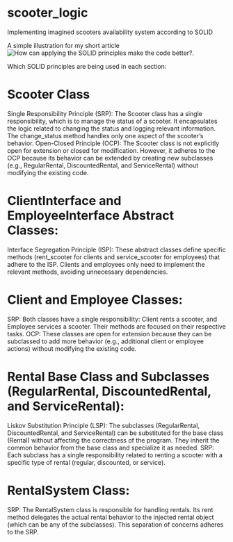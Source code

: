 # scooter_logic
Implementing imagined scooters availability system according to SOLID

A simple illustration for my short article ![How can applying the SOLID principles make the code better?](https://dev.to/antonov_mike/how-can-applying-the-solid-principles-make-the-code-better-3fam).

Which SOLID principles are being used in each section:

# Scooter Class
Single Responsibility Principle (SRP): 
The Scooter class has a single responsibility, which is to manage the status of a scooter. It encapsulates the logic related to changing the status and logging relevant information. The change_status method handles only one aspect of the scooter’s behavior.
Open-Closed Principle (OCP): The Scooter class is not explicitly open for extension or closed for modification. However, it adheres to the OCP because its behavior can be extended by creating new subclasses (e.g., RegularRental, DiscountedRental, and ServiceRental) without modifying the existing code.

# ClientInterface and EmployeeInterface Abstract Classes:
Interface Segregation Principle (ISP): These abstract classes define specific methods (rent_scooter for clients and service_scooter for employees) that adhere to the ISP. Clients and employees only need to implement the relevant methods, avoiding unnecessary dependencies.

# Client and Employee Classes:
SRP: Both classes have a single responsibility: Client rents a scooter, and Employee services a scooter. Their methods are focused on their respective tasks.
OCP: These classes are open for extension because they can be subclassed to add more behavior (e.g., additional client or employee actions) without modifying the existing code.

# Rental Base Class and Subclasses (RegularRental, DiscountedRental, and ServiceRental):
Liskov Substitution Principle (LSP): The subclasses (RegularRental, DiscountedRental, and ServiceRental) can be substituted for the base class (Rental) without affecting the correctness of the program. They inherit the common behavior from the base class and specialize it as needed.
SRP: Each subclass has a single responsibility related to renting a scooter with a specific type of rental (regular, discounted, or service).

# RentalSystem Class:
SRP: The RentalSystem class is responsible for handling rentals. Its rent method delegates the actual rental behavior to the injected rental object (which can be any of the subclasses). This separation of concerns adheres to the SRP.
